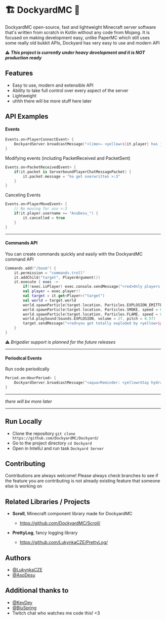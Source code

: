 
# 🏗️ DockyardMC 🚢

DockyardMC open-source, fast and lightweight Minecraft server software that's written from scratch in Kotlin without any code from Mojang. It is focused on making development easy, unlike PaperMC which still uses some really old bukkit APIs, Dockyard has very easy to use and modern API


⚠️ _**This project is currently under heavy development and it is NOT production ready**_

## Features

- Easy to use, modern and extensible API
- Ability to take full control over every aspect of the server
- Lightweight
- uhhh there will be more stuff here later

## API Examples

#### Events

```kotlin
Events.on<PlayerConnectEvent> {
    DockyardServer.broadcastMessage("<lime>→ <yellow>${it.player} has joined the server.")
}
```

Modifying events (including PacketReceived and PacketSent)
```kotlin
Events.on<PacketReceivedEvent> {
    if(it.packet is ServerboundPlayerChatMessagePacket) {
        it.packet.message = "ha get overwritten >:3"
    }
}
```
Canceling Events

```kotlin
Events.on<PlayerMoveEvent> {
    // No moving for aso >:3
    if(it.player.username == "AsoDesu_") {
        it.cancelled = true
    }
}
```
---

#### Commands API
You can create commands quickly and easily with the DockyardMC command API


```kotlin
Commands.add("/boom") {
    it.permission = "commands.troll"
    it.addChild("target", PlayerArgument())
    it.execute { exec ->
        if(!exec.isPlayer) exec.console.sendMessage("<red>Only players can execute this command!")
        val player = exec.player!!
        val target = it.get<Player>("target")
        val world = target.world
        world.spawnParticle(target.location, Particles.EXPLOSION_EMITTER, speed = 0f, count = 3)
        world.spawnParticle(target.location, Particles.SMOKE, speed = 0.2f, count = 10)
        world.spawnParticle(target.location, Particles.FLAME, speed = 0.2f, count = 10)
        world.playSound(Sounds.EXPLOSION, volume = 2f, pitch = 0.5f)
        target.sendMessage("<red>you got totally exploded by <yellow>$player<red>!!!")
    }
}
```
⚠️ _Brigadier support is planned for the future releases_

---

#### Periodical Events

Run code periodically
```kotlin
Period.on<HourPeriod> {
    DockyardServer.broadcastMessage("<aqua>Reminder: <yellow>Stay hydrated and stretch once in a while!")
}
```

---

_there will be more later_

---

## Run Locally

- Clone the repository `git clone https://github.com/DockyardMC/Dockyard/`
- Go to the project directory `cd Dockyard`
- Open in IntelliJ and run task `Dockyard Server`
## Contributing

Contributions are always welcome! Please always check branches to see if the feature you are contributing is not already existing feature that someone else is working on

## Related Libraries / Projects

- **Scroll**, Minecraft component library made for DockyardMC
    - https://github.com/DockyardMC/Scroll/

- **PrettyLog**, fancy logging library
    - https://github.com/LukynkaCZE/PrettyLog/
## Authors

- [@LukynkaCZE](https://www.github.com/LukynkaCZE)
- [@AsoDesu](https://www.github.com/AsoDesu)

## Additional thanks to

- [@KevDev](https://github.com/TrasherMC)
- [@BluSpring](https://github.com/BluSpring)
- Twitch chat who watches me code this! <3